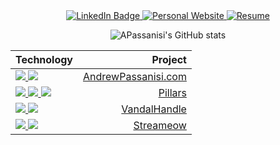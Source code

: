 <div align="center">
    <a href="https://www.linkedin.com/in/andrew-passanisi-b93ab48a/">
    <img src="https://img.shields.io/badge/-APassanisi-blue?logo=linkedin&style=for-the-badge" alt="LinkedIn Badge"/>
  </a>
  <a href="https://www.AndrewPassanisi.com">
    <img src="https://img.shields.io/badge/Me%3A-AndrewPassanisi.com-orange?style=for-the-badge" alt="Personal Website"/>
  </a>
  <a href="https://www.AndrewPassanisi.com/PassanisiAndrewResume.pdf">
    <img src="https://shields.io/badge/Resume-grey?logo=adobeacrobatreader&style=for-the-badge" alt="Resume"/>
  </a>

<br>

![APassanisi's GitHub stats](https://github-readme-stats.vercel.app/api?username=apassanisi&hide=contribs,stars&count_private=true&show_icons=true&theme=gruvbox&layout=compact)

| Technology                                                                                                                                                                                                                                                                                                           |                                                                                     Project |
| :---------------------------------------------------------------------------------------------------------------------------------------------------------------------------------------------------------------------------------------------------------------------------------------------------------- | ----------------------------------------------------------------------------------: |
| <a href="https://github.com/APassanisi/andrewpassanisi.com"><img src="https://shields.io/badge/Vue3-gray?logo=vue.js&style=flat-square"/> <img src="https://shields.io/badge/TypeScript-gray?logo=typescript&style=flat-square"/></a>                                                                       | <a href="https://github.com/APassanisi/andrewpassanisi.com">AndrewPassanisi.com</a> |
| <a href="https://github.com/APassanisi/pillars"><img src="https://shields.io/badge/React-gray?logo=react&style=flat-square"/> <img src="https://shields.io/badge/Vue3-gray?logo=vue.js&style=flat-square"/> <img src="https://shields.io/badge/TypeScript-gray?logo=typescript&style=flat-square"/></a>     |                       <a href="https://github.com/APassanisi/pillars"> Pillars </a> |
| <a href="https://github.com/APassanisi/vandalhandle"><img src="https://shields.io/badge/Node.js-gray?logo=node.js&style=flat-square" /> <img src="https://shields.io/badge/NPM-gray?logo=npm&style=flat-square"/></a>                                                                                       |               <a href="https://github.com/APassanisi/vandalhandle">VandalHandle</a> |
| <a href="https://github.com/APassanisi/streameow"><img src="https://shields.io/badge/React-gray?logo=react&style=flat-square" /> <img src="https://shields.io/badge/Storybook-gray?logo=storybook&style=flat-square"/></a>                                                                                       |               <a href="https://github.com/APassanisi/streameow">Streameow</a> |
